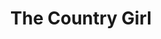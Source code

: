 ---
title: The Country Girl
year: 1953
opening_date: 1953-05-27
closing_date: 1953-06-06
layout: productions
image:
image_caption:
image_credit:
playbill: 
category: 
Theatre: Theatre Jacksonville
Venue: Little Theatre
cast:
  Bernie Dodd: Paul Geisenhof
  Frank Elgin: Jay Harder
  Georgie Elgin: Marion Connor
  Larry: Walter Gomel
  Nancy Stoddard: Sue Miller
  Paul Unger: Ken Wells
  Phil Cook: Ed Heist
crew:
  Assistant Director: Margaret Lafferty
  Construction and Staging:
    - Nina Branch
    - Fritz Ashworth
    - Jim Ashworth
    - Pat Milam
    - Richard Kaszner, Jr.
    - Ellis Barnert
    - Melvin Barnert
    - Nancy Kossow
    - Budd Porter
    - Walter Quattlebaum
    - Jay Cassey
    - Ken Wells
    - Marion Conner
    - Hobson Blackmon
    - Peggy Gift
    - L.J. Gift
    - Milly Barnert
    - Elaine Barnert
  Costume Assistant:
    - Elva Stein
    - Dorothy Fudger
    - Dorothy Smith
    - Margaret Grimm
    - Elaine Barnert
    - Millie Barnert
    - Richard Kaszner
    - Elmo Lehman
  Costume Chairman: Mrs. H.R. Bingham
  Director: Paul E. Geisenhof
  Lighting Controls: Fritz Ashworth
  Make-up Assistant:
    - Jane Porter
    - Bill Gibbs
    - Mattie Godwin
    - Brilla Snead
  Make-up Chairman: Peggy Gift
  Properties Assistant:
    - Margaret Grimm
    - Claire Parks
    - Audra Sebastian
    - Mickey Meadors
    - Agatha Caraker
    - Polly Clendenning
    - Pat Milam
    - Mary Wallis
    - Germaine Nelson
  Properties Chairman: Eleanor Heriot
  Setting and Technical Direction: George A. Ramsey, Jr.
  Sound and Music: Rose Forney
  Stage Manager: Hobson Blackmon
orchestra:
external_links:
---